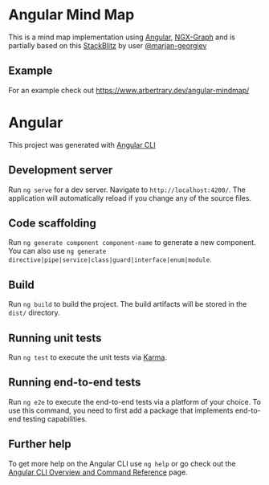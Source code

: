 # Angular Mind Map

This is a mind map implementation using [Angular](https://angular.io/), [NGX-Graph](https://swimlane.github.io/ngx-graph/) and is partially based on this [StackBlitz](https://stackblitz.com/edit/ngx-graph-demo-23yiqf) by user [@marjan-georgiev](https://stackblitz.com/@marjan-georgiev)

## Example

For an example check out https://www.arbertrary.dev/angular-mindmap/


# Angular

This project was generated with [Angular CLI](https://github.com/angular/angular-cli)

## Development server

Run `ng serve` for a dev server. Navigate to `http://localhost:4200/`. The application will automatically reload if you change any of the source files.

## Code scaffolding

Run `ng generate component component-name` to generate a new component. You can also use `ng generate directive|pipe|service|class|guard|interface|enum|module`.

## Build

Run `ng build` to build the project. The build artifacts will be stored in the `dist/` directory.

## Running unit tests

Run `ng test` to execute the unit tests via [Karma](https://karma-runner.github.io).

## Running end-to-end tests

Run `ng e2e` to execute the end-to-end tests via a platform of your choice. To use this command, you need to first add a package that implements end-to-end testing capabilities.

## Further help

To get more help on the Angular CLI use `ng help` or go check out the [Angular CLI Overview and Command Reference](https://angular.io/cli) page.